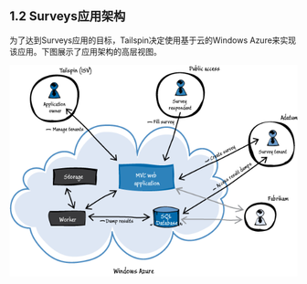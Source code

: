 ## 1.2 Surveys应用架构

为了达到Surveys应用的目标，Tailspin决定使用基于云的Windows Azure来实现该应用。下图展示了应用架构的高层视图。

![Figure 2 The Surveys application architecture](images/TheSurveysApplicationArchitecture.png)

